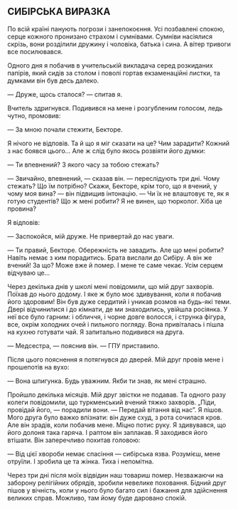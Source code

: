 ## СИБІРСЬКА ВИРАЗКА

По всій країні панують погрози і занепокоєння.
Усі позбавлені спокою, серце кожного пронизано страхом і сумнівами.
Сумніви насіялися скрізь, вони розділили дружину і чоловіка, батька і сина.
А вітер тривоги все посилювався.

Одного дня я побачив в учительській викладача серед розкиданих папірів, який сидів за столом і поволі гортав екзаменаційні листки, та думками він був десь далеко.

— Друже, щось сталося? — спитав я.

Вчитель здригнувся.
Подивився на мене і розгубленим голосом, ледь чутно, промовив:

— За мною почали стежити, Бекторе.

Я нічого не відповів.
Та й що я міг сказати на це?
Чим зарадити?
Кожний з нас боявся цього...
Але ж слід було якось розвіяти його думки:

— Ти впевнений?
З якого часу за тобою стежать?

— Звичайно, впевнений, — сказав він. — переслідують три дні.
Чому стежать?
Що їм потрібно?
Скажи, Бекторе, крім того, що я вчений, у чому моя вина? — він підвищив інтонацію. — Чи їх не влаштовує те, як я готую студентів?
Що ж мені робити?
Я не винен, що тюрколог.
Хіба це провина?

Я відповів:

— Заспокойся, мій друже.
Не привертай до нас уваги.

— Ти правий, Бекторе.
Обережність не завадить.
Але що мені робити?
Навіть немає з ким порадитись.
Брата вислали до Сибіру.
А він же вчений!
За що?
Може вже й помер.
І мене те саме чекає.
Усім серцем відчуваю це...

Через декілька днів у школі мені повідомили, що мій друг захворів.
Поїхав до нього додому.
І яке ж було моє здивування, коли я побачив його здоровим!
Він був дуже сердитий і уникав розмов на будь-які теми.
Двері відчинилися і до кімнати, де ми знаходились, увійшла росіянка.
У неї все було гарним: і обличчя, і чорне довге волосся, і струнка фігура, все, окрім холодних очей і пильного погляду.
Вона привіталась і пішла на кухню готувати чай.
Я запитально подивився на друга.

— Медсестра, — пояснив він. — ГПУ приставило.

Після цього пояснення я потягнувся до дверей.
Мій друг провів мене і прошепотів на вухо:

— Вона шпигунка.
Будь уважним.
Якби ти знав, як мені страшно.

Пройшло декілька місяців.
Мій друг звістки не подавав.
Та одного разу колеги повідомили, що туркменський вчений тяжко захворів. „Піди, провідай його, — порадили вони. — Передай вітання від нас”. Я пішов.
Мого друга було важко впізнати: він дуже схуд, з рота сочилася кров.
Але він зрадів, коли побачив мене.
Міцно потис руку.
Я здивувався, що його долоня така гаряча.
І раптом він заплакав.
Я заходився його втішати.
Він заперечливо похитав головою:

— Від цієї хвороби немає спасіння — сибірська язва.
Розумієш, мене отруїли.
І зробила це та жінка.
Тиха і непомітна.

Через три дні після моїх відвідин наш товариш помер.
Незважаючи на заборону релігійних обрядів, зробили невелике поховання.
Бідний друг пішов у вічність, коли у нього було багато сил і бажання для здійснення великих справ.
Можливо, там йому буде даровано спокій.

